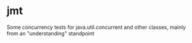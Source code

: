 jmt
===

Some concurrency tests for java.util.concurrent and other classes, mainly from an "understanding" standpoint
